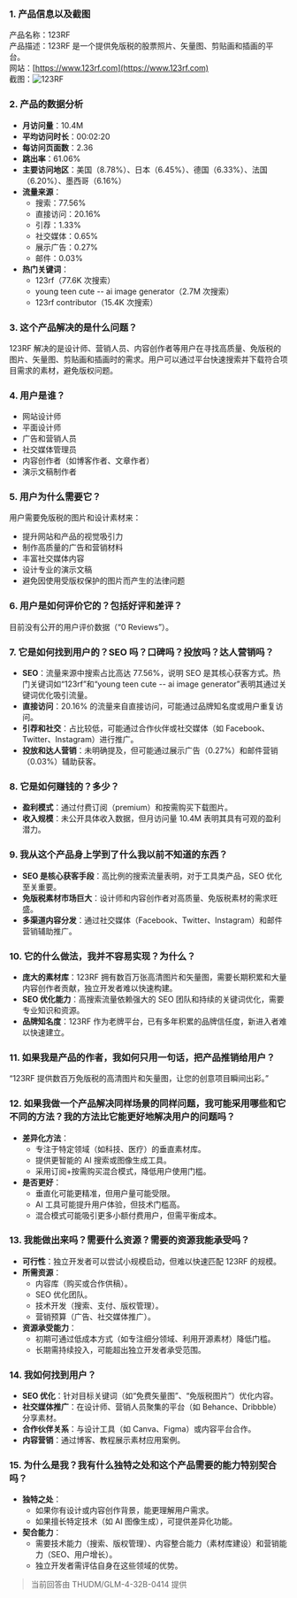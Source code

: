 
### 1. 产品信息以及截图  
产品名称：123RF  
产品描述：123RF 是一个提供免版税的股票照片、矢量图、剪贴画和插画的平台。  
网站：[https://www.123rf.com](https://www.123rf.com)  
截图：![123RF](https://cdn-images.toolify.ai/168684700829131754.jpg)  

### 2. 产品的数据分析  
- **月访问量**：10.4M  
- **平均访问时长**：00:02:20  
- **每访问页面数**：2.36  
- **跳出率**：61.06%  
- **主要访问地区**：美国（8.78%）、日本（6.45%）、德国（6.33%）、法国（6.20%）、墨西哥（6.16%）  
- **流量来源**：  
  - 搜索：77.56%  
  - 直接访问：20.16%  
  - 引荐：1.33%  
  - 社交媒体：0.65%  
  - 展示广告：0.27%  
  - 邮件：0.03%  
- **热门关键词**：  
  - 123rf（77.6K 次搜索）  
  - young teen cute -- ai image generator（2.7M 次搜索）  
  - 123rf contributor（15.4K 次搜索）  

### 3. 这个产品解决的是什么问题？  
123RF 解决的是设计师、营销人员、内容创作者等用户在寻找高质量、免版税的图片、矢量图、剪贴画和插画时的需求。用户可以通过平台快速搜索并下载符合项目需求的素材，避免版权问题。  

### 4. 用户是谁？  
- 网站设计师  
- 平面设计师  
- 广告和营销人员  
- 社交媒体管理员  
- 内容创作者（如博客作者、文章作者）  
- 演示文稿制作者  

### 5. 用户为什么需要它？  
用户需要免版税的图片和设计素材来：  
- 提升网站和产品的视觉吸引力  
- 制作高质量的广告和营销材料  
- 丰富社交媒体内容  
- 设计专业的演示文稿  
- 避免因使用受版权保护的图片而产生的法律问题  

### 6. 用户是如何评价它的？包括好评和差评？  
目前没有公开的用户评价数据（“0 Reviews”）。  

### 7. 它是如何找到用户的？SEO 吗？口碑吗？投放吗？达人营销吗？  
- **SEO**：流量来源中搜索占比高达 77.56%，说明 SEO 是其核心获客方式。热门关键词如“123rf”和“young teen cute -- ai image generator”表明其通过关键词优化吸引流量。  
- **直接访问**：20.16% 的流量来自直接访问，可能通过品牌知名度或用户重复访问。  
- **引荐和社交**：占比较低，可能通过合作伙伴或社交媒体（如 Facebook、Twitter、Instagram）进行推广。  
- **投放和达人营销**：未明确提及，但可能通过展示广告（0.27%）和邮件营销（0.03%）辅助获客。  

### 8. 它是如何赚钱的？多少？  
- **盈利模式**：通过付费订阅（premium）和按需购买下载图片。  
- **收入规模**：未公开具体收入数据，但月访问量 10.4M 表明其具有可观的盈利潜力。  

### 9. 我从这个产品身上学到了什么我以前不知道的东西？  
- **SEO 是核心获客手段**：高比例的搜索流量表明，对于工具类产品，SEO 优化至关重要。  
- **免版税素材市场巨大**：设计师和内容创作者对高质量、免版税素材的需求旺盛。  
- **多渠道内容分发**：通过社交媒体（Facebook、Twitter、Instagram）和邮件营销辅助推广。  

### 10. 它的什么做法，我并不容易实现？为什么？  
- **庞大的素材库**：123RF 拥有数百万张高清图片和矢量图，需要长期积累和大量内容创作者贡献，独立开发者难以快速构建。  
- **SEO 优化能力**：高搜索流量依赖强大的 SEO 团队和持续的关键词优化，需要专业知识和资源。  
- **品牌知名度**：123RF 作为老牌平台，已有多年积累的品牌信任度，新进入者难以快速建立。  

### 11. 如果我是产品的作者，我如何只用一句话，把产品推销给用户？  
“123RF 提供数百万免版税的高清图片和矢量图，让您的创意项目瞬间出彩。”  

### 12. 如果我做一个产品解决同样场景的同样问题，我可能采用哪些和它不同的方法？我的方法比它能更好地解决用户的问题吗？  
- **差异化方法**：  
  - 专注于特定领域（如科技、医疗）的垂直素材库。  
  - 提供更智能的 AI 搜索或图像生成工具。  
  - 采用订阅+按需购买混合模式，降低用户使用门槛。  
- **是否更好**：  
  - 垂直化可能更精准，但用户量可能受限。  
  - AI 工具可能提升用户体验，但技术门槛高。  
  - 混合模式可能吸引更多小额付费用户，但需平衡成本。  

### 13. 我能做出来吗？需要什么资源？需要的资源我能承受吗？  
- **可行性**：独立开发者可以尝试小规模启动，但难以快速匹配 123RF 的规模。  
- **所需资源**：  
  - 内容库（购买或合作供稿）。  
  - SEO 优化团队。  
  - 技术开发（搜索、支付、版权管理）。  
  - 营销预算（广告、社交媒体推广）。  
- **资源承受能力**：  
  - 初期可通过低成本方式（如专注细分领域、利用开源素材）降低门槛。  
  - 长期需持续投入，可能超出独立开发者承受范围。  

### 14. 我如何找到用户？  
- **SEO 优化**：针对目标关键词（如“免费矢量图”、“免版税图片”）优化内容。  
- **社交媒体推广**：在设计师、营销人员聚集的平台（如 Behance、Dribbble）分享素材。  
- **合作伙伴关系**：与设计工具（如 Canva、Figma）或内容平台合作。  
- **内容营销**：通过博客、教程展示素材应用案例。  

### 15. 为什么是我？我有什么独特之处和这个产品需要的能力特别契合吗？  
- **独特之处**：  
  - 如果你有设计或内容创作背景，能更理解用户需求。  
  - 如果擅长特定技术（如 AI 图像生成），可提供差异化功能。  
- **契合能力**：  
  - 需要技术能力（搜索、版权管理）、内容整合能力（素材库建设）和营销能力（SEO、用户增长）。  
  - 独立开发者需评估自身在这些领域的优势。  

> 当前回答由 THUDM/GLM-4-32B-0414 提供